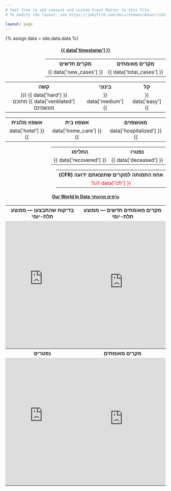 ```yaml
---
# Feel free to add content and custom Front Matter to this file.
# To modify the layout, see https://jekyllrb.com/docs/themes/#overriding-theme-defaults

layout: page
---
```


<script async src="/loader.js"></script>

{% assign data = site.data.data %}

<div dir="rtl">
<center><h4><a href="https://govextra.gov.il/ministry-of-health/corona/corona-virus"><span class="data_cell" id="timestamp">{{ data['timestamp'] }}</span></a></h4></center>

<style>
table {
  border: none;
  border-collapse: collapse;
  table-layout: fixed;
  width: 100%;
  text-align: center;
  margin-bottom: 5pt;
}

table.owid-charts td {
  padding: 0px;
}

</style>

<table>
  <tr>
    <th>מקרים מאומתים</th>
    <th>מקרים חדשים</th>
  </tr>
  <tr>
    <td class="data_cell" id="total_cases">{{ data['total_cases'] }}</td>
    <td class="data_cell" id="new_cases">{{ data['new_cases'] }}</td>
  </tr>
</table>

<table>
  <tr>
    <th>קל</th>
    <th>בינוני</th>
    <th>קשה</th>
  </tr>
  <tr>
    <td class="data_cell" id="easy">{{ data['easy'] }}</td>
    <td class="data_cell" id="medium">{{ data['medium'] }}</td>
    <td><span class="data_cell" id="hard">{{ data['hard'] }}</span> (<span class="data_cell" id="ventilated">{{ data['ventilated'] }}</span> מתוכם מונשמים) </td>
  </tr>
</table>

<table>
  <tr>
    <th>מאושפזים</th>
    <th>אשפוז בית</th>
    <th>אשפוז מלונית</th>
  </tr>
  <tr>
    <td class="data_cell" id="hospitalized">{{ data['hospitalized'] }}</td>
    <td class="data_cell" id="home_care">{{ data['home_care'] }}</td>
    <td class="data_cell" id="hotel">{{ data['hotel'] }}</td>
  </tr>
</table>

<table>
  <tr>
    <th>נפטרו</th>
    <th>החלימו</th>
  </tr>
  <tr>
    <td class="data_cell" id="deceased">{{ data['deceased'] }}</td>
    <td class="data_cell" id="recovered">{{ data['recovered'] }}</td>
  </tr>
</table>

<table>
  <tr>
    <th>אחוז התמותה למקרים שתוצאתם ידועה (CFR)</th>
  </tr>
  <tr>
    <td>
    <span style="color: red;"><span class="data_cell" id="cfr">{{ data['cfr'] }}</span>%</span>
    </td>
  </tr>
</table>

<center><h4><a href="https://ourworldindata.org/coronavirus">גרפים מהאתר Our World In Data</a></h4></center>

<table class="owid-charts">
  <tr>
    <th>מקרים מאומתים חדשים — ממוצע תלת-יומי</th>
    <th>בדיקות שהתבצעו — ממוצע תלת-יומי</th>
  </tr>
  <tr>
    <td><iframe src="https://ourworldindata.org/grapher/daily-covid-cases-3-day-average?time=2020-03-01..&country=ISR" style="width: 100%; height: 400px; border: 0px none;"></iframe></td>
    <td><iframe src="https://ourworldindata.org/grapher/daily-covid-19-tests-rolling-3-day-average?time=2020-03-01..&country=ISR" style="width: 100%; height: 400px; border: 0px none;"></iframe></td>
  </tr>
  <tr>
    <th>מקרים מאומתים</th>
    <th>נפטרים</th>
  </tr>
  <tr>
    <td><iframe src="https://ourworldindata.org/grapher/total-cases-covid-19?time=2020-03-01..&country=ISR" style="width: 100%; height: 400px; border: 0px none;"></iframe></td>
    <td><iframe src="https://ourworldindata.org/grapher/total-deaths-covid-19?time=2020-03-01..&country=ISR" style="width: 100%; height: 400px; border: 0px none;"></iframe></td>
  </tr>
</table>


</div>